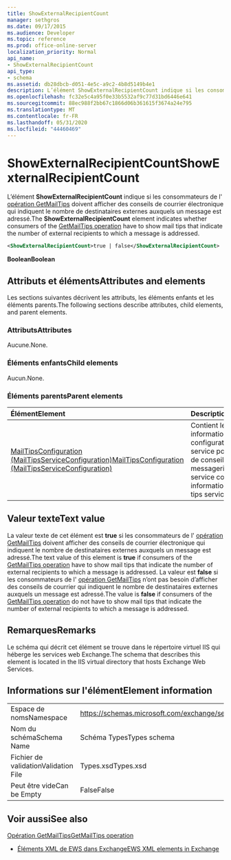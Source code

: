 ```yaml
---
title: ShowExternalRecipientCount
manager: sethgros
ms.date: 09/17/2015
ms.audience: Developer
ms.topic: reference
ms.prod: office-online-server
localization_priority: Normal
api_name:
- ShowExternalRecipientCount
api_type:
- schema
ms.assetid: db28dbcb-d051-4e5c-a9c2-4b8d5149b4e1
description: L’élément ShowExternalRecipientCount indique si les consommateurs de l’opération GetMailTips doivent afficher des conseils de courrier électronique qui indiquent le nombre de destinataires externes auxquels un message est adressé.
ms.openlocfilehash: fc32e5c4a95f0e33b5532af9c77d31bd6446e641
ms.sourcegitcommit: 88ec988f2bb67c1866d06b361615f3674a24e795
ms.translationtype: MT
ms.contentlocale: fr-FR
ms.lasthandoff: 05/31/2020
ms.locfileid: "44460469"
---
```

# <a name="showexternalrecipientcount"></a><span data-ttu-id="b1a80-103">ShowExternalRecipientCount</span><span class="sxs-lookup"><span data-stu-id="b1a80-103">ShowExternalRecipientCount</span></span>

<span data-ttu-id="b1a80-104">L’élément **ShowExternalRecipientCount** indique si les consommateurs de l' [opération GetMailTips](getmailtips-operation.md) doivent afficher des conseils de courrier électronique qui indiquent le nombre de destinataires externes auxquels un message est adressé.</span><span class="sxs-lookup"><span data-stu-id="b1a80-104">The **ShowExternalRecipientCount** element indicates whether consumers of the [GetMailTips operation](getmailtips-operation.md) have to show mail tips that indicate the number of external recipients to which a message is addressed.</span></span> 
  
```XML
<ShowExternalRecipientCount>true | false</ShowExternalRecipientCount>
```

 <span data-ttu-id="b1a80-105">**Boolean**</span><span class="sxs-lookup"><span data-stu-id="b1a80-105">**Boolean**</span></span>
## <a name="attributes-and-elements"></a><span data-ttu-id="b1a80-106">Attributs et éléments</span><span class="sxs-lookup"><span data-stu-id="b1a80-106">Attributes and elements</span></span>

<span data-ttu-id="b1a80-107">Les sections suivantes décrivent les attributs, les éléments enfants et les éléments parents.</span><span class="sxs-lookup"><span data-stu-id="b1a80-107">The following sections describe attributes, child elements, and parent elements.</span></span>
  
### <a name="attributes"></a><span data-ttu-id="b1a80-108">Attributs</span><span class="sxs-lookup"><span data-stu-id="b1a80-108">Attributes</span></span>

<span data-ttu-id="b1a80-109">Aucune.</span><span class="sxs-lookup"><span data-stu-id="b1a80-109">None.</span></span>
  
### <a name="child-elements"></a><span data-ttu-id="b1a80-110">Éléments enfants</span><span class="sxs-lookup"><span data-stu-id="b1a80-110">Child elements</span></span>

<span data-ttu-id="b1a80-111">Aucun.</span><span class="sxs-lookup"><span data-stu-id="b1a80-111">None.</span></span>
  
### <a name="parent-elements"></a><span data-ttu-id="b1a80-112">Éléments parents</span><span class="sxs-lookup"><span data-stu-id="b1a80-112">Parent elements</span></span>

|<span data-ttu-id="b1a80-113">**Élément**</span><span class="sxs-lookup"><span data-stu-id="b1a80-113">**Element**</span></span>|<span data-ttu-id="b1a80-114">**Description**</span><span class="sxs-lookup"><span data-stu-id="b1a80-114">**Description**</span></span>|
|:-----|:-----|
|[<span data-ttu-id="b1a80-115">MailTipsConfiguration (MailTipsServiceConfiguration)</span><span class="sxs-lookup"><span data-stu-id="b1a80-115">MailTipsConfiguration (MailTipsServiceConfiguration)</span></span>](mailtipsconfiguration-mailtipsserviceconfiguration.md) <br/> |<span data-ttu-id="b1a80-116">Contient les informations de configuration de service pour le service de conseils de messagerie.</span><span class="sxs-lookup"><span data-stu-id="b1a80-116">Contains service configuration information for the mail tips service.</span></span>  <br/> |
   
## <a name="text-value"></a><span data-ttu-id="b1a80-117">Valeur texte</span><span class="sxs-lookup"><span data-stu-id="b1a80-117">Text value</span></span>

<span data-ttu-id="b1a80-118">La valeur texte de cet élément est **true** si les consommateurs de l' [opération GetMailTips](getmailtips-operation.md) doivent afficher des conseils de courrier électronique qui indiquent le nombre de destinataires externes auxquels un message est adressé.</span><span class="sxs-lookup"><span data-stu-id="b1a80-118">The text value of this element is **true** if consumers of the [GetMailTips operation](getmailtips-operation.md) have to show mail tips that indicate the number of external recipients to which a message is addressed.</span></span> <span data-ttu-id="b1a80-119">La valeur est **false** si les consommateurs de l' [opération GetMailTips](getmailtips-operation.md) n’ont pas besoin d’afficher des conseils de courrier qui indiquent le nombre de destinataires externes auxquels un message est adressé.</span><span class="sxs-lookup"><span data-stu-id="b1a80-119">The value is **false** if consumers of the [GetMailTips operation](getmailtips-operation.md) do not have to show mail tips that indicate the number of external recipients to which a message is addressed.</span></span> 
  
## <a name="remarks"></a><span data-ttu-id="b1a80-120">Remarques</span><span class="sxs-lookup"><span data-stu-id="b1a80-120">Remarks</span></span>

<span data-ttu-id="b1a80-121">Le schéma qui décrit cet élément se trouve dans le répertoire virtuel IIS qui héberge les services web Exchange.</span><span class="sxs-lookup"><span data-stu-id="b1a80-121">The schema that describes this element is located in the IIS virtual directory that hosts Exchange Web Services.</span></span>
  
## <a name="element-information"></a><span data-ttu-id="b1a80-122">Informations sur l'élément</span><span class="sxs-lookup"><span data-stu-id="b1a80-122">Element information</span></span>

|||
|:-----|:-----|
|<span data-ttu-id="b1a80-123">Espace de noms</span><span class="sxs-lookup"><span data-stu-id="b1a80-123">Namespace</span></span>  <br/> |https://schemas.microsoft.com/exchange/services/2006/types  <br/> |
|<span data-ttu-id="b1a80-124">Nom du schéma</span><span class="sxs-lookup"><span data-stu-id="b1a80-124">Schema Name</span></span>  <br/> |<span data-ttu-id="b1a80-125">Schéma Types</span><span class="sxs-lookup"><span data-stu-id="b1a80-125">Types schema</span></span>  <br/> |
|<span data-ttu-id="b1a80-126">Fichier de validation</span><span class="sxs-lookup"><span data-stu-id="b1a80-126">Validation File</span></span>  <br/> |<span data-ttu-id="b1a80-127">Types.xsd</span><span class="sxs-lookup"><span data-stu-id="b1a80-127">Types.xsd</span></span>  <br/> |
|<span data-ttu-id="b1a80-128">Peut être vide</span><span class="sxs-lookup"><span data-stu-id="b1a80-128">Can be Empty</span></span>  <br/> |<span data-ttu-id="b1a80-129">False</span><span class="sxs-lookup"><span data-stu-id="b1a80-129">False</span></span>  <br/> |
   
## <a name="see-also"></a><span data-ttu-id="b1a80-130">Voir aussi</span><span class="sxs-lookup"><span data-stu-id="b1a80-130">See also</span></span>



[<span data-ttu-id="b1a80-131">Opération GetMailTips</span><span class="sxs-lookup"><span data-stu-id="b1a80-131">GetMailTips operation</span></span>](getmailtips-operation.md)


- [<span data-ttu-id="b1a80-132">Éléments XML de EWS dans Exchange</span><span class="sxs-lookup"><span data-stu-id="b1a80-132">EWS XML elements in Exchange</span></span>](ews-xml-elements-in-exchange.md)

